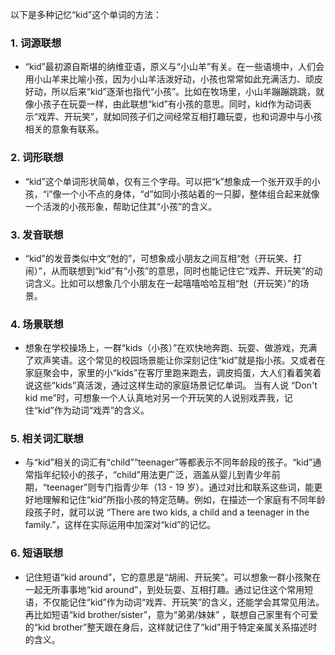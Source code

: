 以下是多种记忆“kid”这个单词的方法：

### 1. 词源联想
 - “kid”最初源自斯堪的纳维亚语，原义与“小山羊”有关。在一些语境中，人们会用小山羊来比喻小孩，因为小山羊活泼好动，小孩也常常如此充满活力、顽皮好动，所以后来“kid”逐渐也指代“小孩”。比如在牧场里，小山羊蹦蹦跳跳，就像小孩子在玩耍一样，由此联想“kid”有小孩的意思。同时，kid作为动词表示“戏弄、开玩笑”，就如同孩子们之间经常互相打趣玩耍，也和词源中与小孩相关的意象有联系。

### 2. 词形联想
 - “kid”这个单词形状简单，仅有三个字母。可以把“k”想象成一个张开双手的小孩，“i”像一个小不点的身体，“d”如同小孩站着的一只脚，整体组合起来就像一个活泼的小孩形象，帮助记住其“小孩”的含义。

### 3. 发音联想
 - “kid”的发音类似中文“尅的”，可想象成小朋友之间互相“尅（开玩笑、打闹）”，从而联想到“kid”有“小孩”的意思，同时也能记住它“戏弄、开玩笑”的动词含义。比如可以想象几个小朋友在一起嘻嘻哈哈互相“尅（开玩笑）”的场景。

### 4. 场景联想
 - 想象在学校操场上，一群“kids（小孩）”在欢快地奔跑、玩耍、做游戏，充满了欢声笑语。这个常见的校园场景能让你深刻记住“kid”就是指小孩。又或者在家庭聚会中，家里的小“kids”在客厅里跑来跑去，调皮捣蛋，大人们看着笑着说这些“kids”真活泼，通过这样生动的家庭场景记忆单词。 当有人说 “Don't kid me”时，可想象一个人认真地对另一个开玩笑的人说别戏弄我，记住“kid”作为动词“戏弄”的含义。

### 5. 相关词汇联想
 - 与“kid”相关的词汇有“child”“teenager”等都表示不同年龄段的孩子。“kid”通常指年纪较小的孩子，“child”用法更广泛，涵盖从婴儿到青少年前期，“teenager”则专门指青少年（13 - 19 岁）。通过对比和联系这些词，能更好地理解和记住“kid”所指小孩的特定范畴。例如，在描述一个家庭有不同年龄段孩子时，就可以说 “There are two kids, a child and a teenager in the family.”，这样在实际运用中加深对“kid”的记忆。 

### 6. 短语联想
 - 记住短语“kid around”，它的意思是“胡闹、开玩笑”。可以想象一群小孩聚在一起无所事事地“kid around”，到处玩耍、互相打趣。通过记住这个常用短语，不仅能记住“kid”作为动词“戏弄、开玩笑”的含义，还能学会其常见用法。再比如短语“kid brother/sister”，意为“弟弟/妹妹” ，联想自己家里有个可爱的“kid brother”整天跟在身后，这样就记住了“kid”用于特定亲属关系描述时的含义。 
